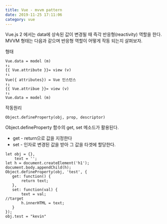```yaml
---
title: Vue - mvvm pattern
date: 2019-11-25 17:11:06
category: vue
---
```


Vue.js 2 에서는 data에 상속된 값이 변경될 때 즉각 반응형(reactivity) 역할을 한다. MVVM 형태는 다음과 같으며 반응형 역할이 어떻게 작동 되는지 살펴보자.

형태
```
Vue.data = model (m)
↑↓
{{ Vue.attribute }}= view (v)
↑↓
Vue({ attributes}) = Vue 인스턴스
↑↓
{{ Vue.attribue }}= view (v)
↑↓
Vue.data = model (m)
```

작동원리

```
Object.defineProperty(obj, prop, descriptor)
```

Object.defineProperty 함수의 get, set 메소드가 활용된다.
- get - return으로 값을 지정한다
- set - 인자로 변경된 값을 받아 그 값을 타겟에 할당한다.

```
let obj = {},
    text = '';
let h = document.createElement('h1');
document.body.appendChild(h);
Object.defineProperty(obj, 'test', {
   get: function() {
       return text;
   },
   set: function(val) {
       text = val;
//target
       h.innerHTML = text;
   }
});
obj.test = "kevin"
```
